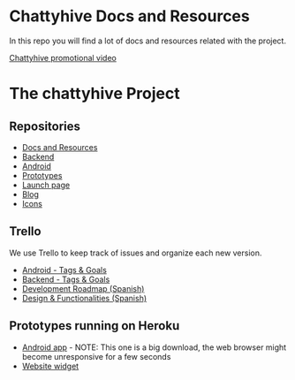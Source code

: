 Chattyhive Docs and Resources
=============================
In this repo you will find a lot of docs and resources related with the project.

[Chattyhive promotional video](https://youtu.be/CdCOUl3rjUw)
 

The chattyhive Project
======================

Repositories
------------
 - [Docs and Resources](https://github.com/diegopau/chattyhive-resources)
 - [Backend](https://github.com/diegopau/chattyhive-backend)
 - [Android](https://github.com/jonathrodriguez/chattyhive-android)
 - [Prototypes](https://github.com/diegopau/chattyhive-prototypes)
 - [Launch page](https://github.com/diegopau/chattyhive-launch)
 - [Blog](https://github.com/diegopau/chattyhive-blog)
 - [Icons](https://github.com/diegopau/chattyhive-icons)

Trello
------
We use Trello to keep track of issues and organize each new version.
- [Android - Tags & Goals](https://trello.com/b/p7lzPSRE/android-tags-goals)
- [Backend - Tags & Goals](https://trello.com/b/jadaPPL3/backend-tags-goals)
- [Development Roadmap (Spanish)](https://trello.com/b/dlgxOlGs/development-roadmap)
- [Design & Functionalities (Spanish)](https://trello.com/b/LT9HYClf/diseno-y-funcionalidades)

Prototypes running on Heroku
----------------------------
- [Android app](https://ch-prototype.herokuapp.com) - NOTE: This one is a big download, the web browser might become unresponsive for a few seconds
- [Website widget](https://ch-prototype-widget.herokuapp.com)
